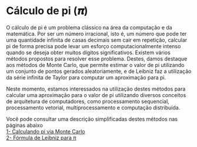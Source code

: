 # Cálculo de pi (𝝅)

O cálculo de pi é um problema clássico na área da computação e da matemática. Por ser um número irracional, isto é, um número que pode ter uma quantidade infinita de casas decimais sem cair em repetição, calcular pi de forma precisa pode levar um esforço computacionalmente intenso quando se deseja obter muitos dígitos significativos. Existem vários métodos propostos para resolver esse problema. Destes, damos destaque aos métodos de Monte Carlo, que permite estimar o valor de pi utilizando um conjunto de pontos gerados aleatoriamente, e de Leibniz faz a utilização da série infinita de Taylor para computar um aproximação para pi.

Neste momento, estamos interessados na utilização destes métodos para calcular uma aproximação para o valor de pi utilizando diversos conceitos de arquitetura de computadores, como processamento sequencial, processamento vetorial, multiprocessamento e computação distribuída.

Você pode consultar uma descrição simplificadas destes métodos nas páginas abaixo <br>
[1- Calculando pi via Monte Carlo](https://www.blogcyberini.com/2018/09/calculando-o-valor-de-pi-via-metodo-de-monte-carlo.html)<br>
[2- Fórmula de Leibniz para π](https://pt.wikipedia.org/wiki/F%C3%B3rmula_de_Leibniz_para_%CF%80)<br>

